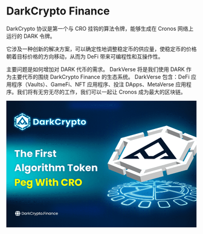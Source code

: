 # DarkCrypto Finance

<p>DarkCrypto 协议是第一个与 CRO 挂钩的算法令牌，能够生成在 Cronos 网络上运行的 DARK 令牌。</p>
<p>它涉及一种创新的解决方案，可以确定性地调整稳定币的供应量，使稳定币的价格朝着目标价格的方向移动，从而为 DeFi 带来可编程性和互操作性。</p>
<p>主要问题是如何增加对 DARK 代币的需求。 DarkVerse 将是我们使用 DARK 作为主要代币的围绕 DarkCrypto Finance 的生态系统。 DarkVerse 包含：DeFi 应用程序（Vaults）、GameFi、NFT 应用程序、投注 DApps、MetaVerse 应用程序。我们将有无穷无尽的工作，我们可以一起让 Cronos 成为最大的区块链。</p>

![darkcryptofinance-dapp-defi-cronos-image2_30d9a67b670b5e92e1331b3ebb2a3fe2](darkcryptofinance-dapp-defi-cronos-image2_30d9a67b670b5e92e1331b3ebb2a3fe2.png)

